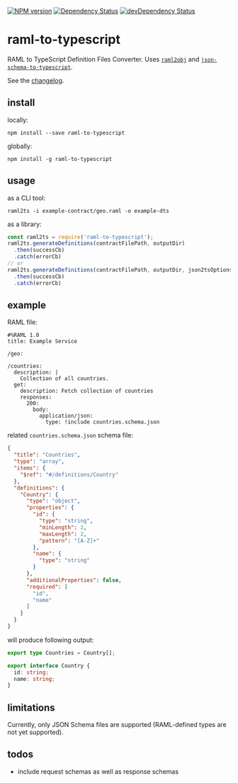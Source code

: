 [![NPM version](https://badge.fury.io/js/raml-to-typescript.svg)](http://badge.fury.io/js/raml-to-typescript)
[![Dependency Status](https://david-dm.org/ducin/raml-to-typescript/status.svg)](https://david-dm.org/ducin/raml-to-typescript)
[![devDependency Status](https://david-dm.org/ducin/raml-to-typescript/dev-status.svg)](https://david-dm.org/ducin/raml-to-typescript#info=devDependencies)

# raml-to-typescript

RAML to TypeScript Definition Files Converter. Uses [`raml2obj`](https://www.npmjs.com/package/raml2obj) and [`json-schema-to-typescript`](https://www.npmjs.com/package/json-schema-to-typescript).

See the [changelog](CHANGELOG.md).

## install

locally:

    npm install --save raml-to-typescript

globally:

    npm install -g raml-to-typescript

## usage

as a CLI tool:

    raml2ts -i example-contract/geo.raml -o example-dts

as a library:

```js
const raml2ts = require('raml-to-typescript');
raml2ts.generateDefinitions(contractFilePath, outputDir)
  .then(successCb)
  .catch(errorCb)
// or
raml2ts.generateDefinitions(contractFilePath, outputDir, json2tsOptions)
  .then(successCb)
  .catch(errorCb)
```

## example

RAML file:

```raml
#%RAML 1.0
title: Example Service

/geo:

/countries:
  description: |
    Collection of all countries.
  get:
    description: Fetch collection of countries
    responses:
      200:
        body:
          application/json:
            type: !include countries.schema.json
```

related `countries.schema.json` schema file:

```json
{
  "title": "Countries",
  "type": "array",
  "items": {
    "$ref": "#/definitions/Country"
  },
  "definitions": {
    "Country": {
      "type": "object",
      "properties": {
        "id": {
          "type": "string",
          "minLength": 2,
          "maxLength": 2,
          "pattern": "[A-Z]+"
        },
        "name": {
          "type": "string"
        }
      },
      "additionalProperties": false,
      "required": [
        "id",
        "name"
      ]
    }
  }
}
```

will produce following output:

```ts
export type Countries = Country[];

export interface Country {
  id: string;
  name: string;
}
```

## limitations

Currently, only JSON Schema files are supported (RAML-defined types are not yet supported).

## todos

 * include request schemas as well as response schemas
